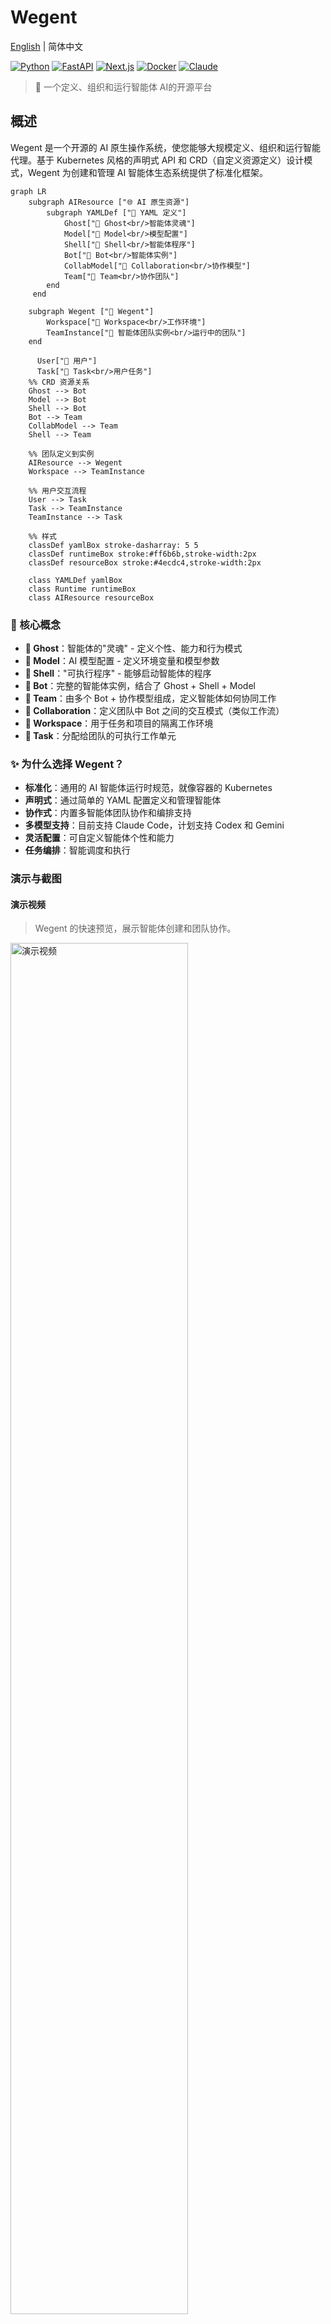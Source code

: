 # Wegent

[English](README.md) | 简体中文

[![Python](https://img.shields.io/badge/python-3.9+-blue.svg)](https://python.org)
[![FastAPI](https://img.shields.io/badge/FastAPI-0.68+-green.svg)](https://fastapi.tiangolo.com)
[![Next.js](https://img.shields.io/badge/Next.js-15+-black.svg)](https://nextjs.org)
[![Docker](https://img.shields.io/badge/docker-ready-blue.svg)](https://docker.com)
[![Claude](https://img.shields.io/badge/Claude-Code-orange.svg)](https://claude.ai)

> 🚀 一个定义、组织和运行智能体 AI的开源平台

##  概述

Wegent 是一个开源的 AI 原生操作系统，使您能够大规模定义、组织和运行智能代理。基于 Kubernetes 风格的声明式 API 和 CRD（自定义资源定义）设计模式，Wegent 为创建和管理 AI 智能体生态系统提供了标准化框架。

```mermaid
graph LR
    subgraph AIResource ["🌐 AI 原生资源"]
        subgraph YAMLDef ["📄 YAML 定义"]
            Ghost["👻 Ghost<br/>智能体灵魂"]
            Model["🧠 Model<br/>模型配置"]
            Shell["🐚 Shell<br/>智能体程序"]
            Bot["🤖 Bot<br/>智能体实例"]
            CollabModel["🤝 Collaboration<br/>协作模型"]
            Team["👥 Team<br/>协作团队"]
        end
     end
    
    subgraph Wegent ["🚀 Wegent"]
        Workspace["💼 Workspace<br/>工作环境"]
        TeamInstance["👥 智能体团队实例<br/>运行中的团队"]
    end
   
      User["👤 用户"]
      Task["🎯 Task<br/>用户任务"]
    %% CRD 资源关系
    Ghost --> Bot
    Model --> Bot
    Shell --> Bot
    Bot --> Team
    CollabModel --> Team
    Shell --> Team
    
    %% 团队定义到实例
    AIResource --> Wegent
    Workspace --> TeamInstance
    
    %% 用户交互流程
    User --> Task
    Task --> TeamInstance
    TeamInstance --> Task
    
    %% 样式
    classDef yamlBox stroke-dasharray: 5 5
    classDef runtimeBox stroke:#ff6b6b,stroke-width:2px
    classDef resourceBox stroke:#4ecdc4,stroke-width:2px
    
    class YAMLDef yamlBox
    class Runtime runtimeBox
    class AIResource resourceBox

```

### 🎯 核心概念

- **👻 Ghost**：智能体的"灵魂" - 定义个性、能力和行为模式
- **🧠 Model**：AI 模型配置 - 定义环境变量和模型参数
- **🐚 Shell**："可执行程序" - 能够启动智能体的程序
- **🤖 Bot**：完整的智能体实例，结合了 Ghost + Shell + Model
- **👥 Team**：由多个 Bot + 协作模型组成，定义智能体如何协同工作
- **🤝 Collaboration**：定义团队中 Bot 之间的交互模式（类似工作流）
- **💼 Workspace**：用于任务和项目的隔离工作环境
- **🎯 Task**：分配给团队的可执行工作单元

### ✨ 为什么选择 Wegent？

- **标准化**：通用的 AI 智能体运行时规范，就像容器的 Kubernetes
- **声明式**：通过简单的 YAML 配置定义和管理智能体
- **协作式**：内置多智能体团队协作和编排支持
- **多模型支持**：目前支持 Claude Code，计划支持 Codex 和 Gemini
- **灵活配置**：可自定义智能体个性和能力
- **任务编排**：智能调度和执行

### 演示与截图

#### 演示视频

> Wegent 的快速预览，展示智能体创建和团队协作。

<img src="./docs/assets/example.gif" width="75%" alt="演示视频"/>

### 截图

#### 🤖 新建 Bot
<img src="./docs/assets/cc-glm4.6.png" width="75%" alt="ClaudeCode-GLM4.6"/>

#### 👥 新建团队
<img src="./docs/assets/cc-team.png" width="75%" alt="ClaudeCode-Team"/>

## 🚀 快速开始

### 前置要求

- Docker 和 Docker Compose
- Git

1. **克隆仓库**
   ```bash
   git clone https://github.com/wecode-ai/wegent.git
   cd wegent
   ```

2. **启动平台**
   ```bash
   docker-compose up -d
   ```

3. **访问 Web 界面**
   - 在浏览器中打开 http://localhost:3000

4. **配置 GitHub 访问令牌**
   - 按照页面说明配置您的 GitHub 访问令牌

5. **配置 Bot**
   
   Wegent 内置了一个开发 Bot。只需配置您的 Claude API 密钥即可开始使用：
   
   ```bash
    {
        "env": {
            "ANTHROPIC_MODEL": "claude-4.1-opus",
            "ANTHROPIC_API_KEY": "xxxxxx",
            "ANTHROPIC_BASE_URL": "sk-xxxxxx",
            "ANTHROPIC_SMALL_FAST_MODEL": "claude-3.5-haiku"
        }
    }
   ```

6. **运行任务**

   在任务页面，选择您的项目和分支，描述您的开发需求，例如使用 Python 实现冒泡排序算法

## 🏗️ 架构

```mermaid
graph TB
    subgraph "🖥️ 管理平台层"
        Frontend["🌐 Next.js 前端"]
        Backend["⚙️ FastAPI 后端"]
        API["🚀 声明式 API"]
    end
    
    subgraph "📊 数据层"
        MySQL[("💾 MySQL 数据库")]
    end
    
    subgraph "🔍 执行层"
        ExecutorManager["💯 执行器管理器"]
        Executor1["🚀 执行器 1"]
        Executor2["🚀 执行器 2"]
        ExecutorN["🚀 执行器 N"]
    end
    
    subgraph "🤖 智能体层"
        Claude["🧠 Claude Code"]
        AngoPlanned["💻 Agno（计划中）"]
        DifyPlanned["✨ Dify（计划中）"]
    end
  
    
    %% 系统交互
    Frontend --> API
    API --> Backend
    Backend --> MySQL
    Backend --> ExecutorManager
    ExecutorManager --> Executor1
    ExecutorManager --> Executor2
    ExecutorManager --> ExecutorN
    
    %% AI 程序集成（目前仅支持 Claude Code）
    Executor1 --> Claude
    Executor2 --> Claude
    ExecutorN --> Claude
```

## 🛠️ 开发

### 项目结构

```
wegent/
├── backend/          # FastAPI 后端服务
├── frontend/         # Next.js Web 界面
├── executor/         # 任务执行引擎
├── executor_manager/ # 执行编排
├── shared/           # 通用工具和模型
└── docker/           # 容器配置
```

### 开发环境设置

1. **后端开发**
   ```bash
   cd backend
   pip install -r requirements.txt
   uvicorn app.main:app --host 0.0.0.0 --port 8000 --reload
   ```

2. **前端开发**
   ```bash
   cd frontend
   npm install
   npm run dev
   ```

3. **运行测试**
   ```bash
   # 后端测试
   cd backend && python -m pytest
   
   # 前端测试
   cd frontend && npm test
   ```


## 🤝 贡献

我们欢迎贡献！详情请参阅我们的[贡献指南](CONTRIBUTING.md)。

### 开发工作流

1. Fork 仓库
2. 创建功能分支
3. 进行更改
4. 添加测试
5. 提交 Pull Request

## 📞 支持

- 🐛 问题反馈：[GitHub Issues](https://github.com/wecode-ai/wegent/issues)

---

<p align="center">由 WeCode-AI 团队用 ❤️ 制作</p>